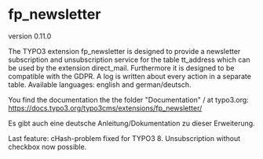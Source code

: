 # fp_newsletter

version 0.11.0

The TYPO3 extension fp_newsletter is designed to provide a newsletter subscription and unsubscription service for the table tt_address which can be used
by the extension direct_mail. Furthermore it is designed to be compatible with the GDPR. A log is written about every action in a separate table.
Available languages: english and german/deutsch.

You find the documentation the the folder "Documentation" / at typo3.org: https://docs.typo3.org/typo3cms/extensions/fp_newsletter/ 

Es gibt auch eine deutsche Anleitung/Dokumentation zu dieser Erweiterung.

Last feature: cHash-problem fixed for TYPO3 8. Unsubscription without checkbox now possible.